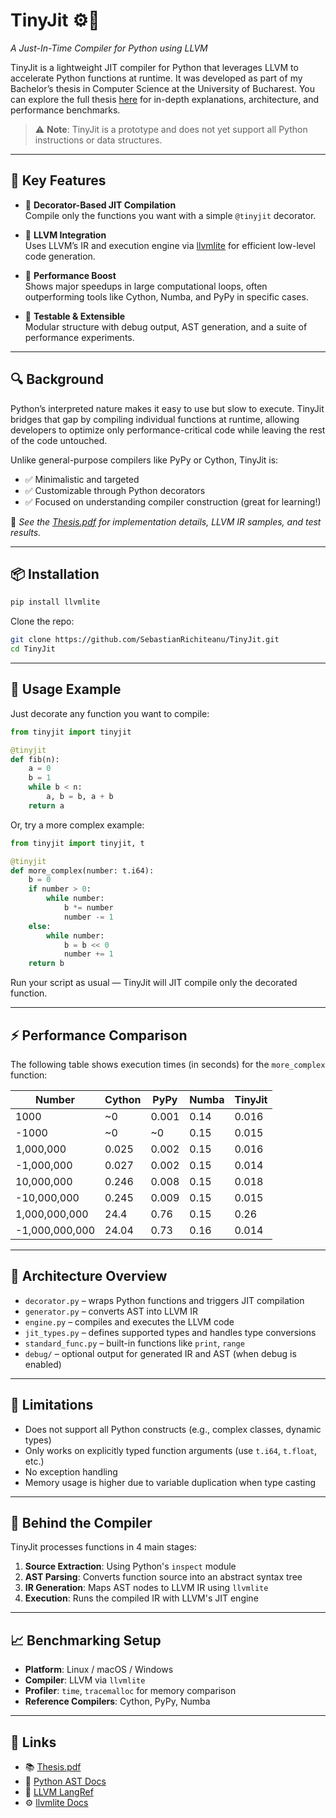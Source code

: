 # TinyJit ⚙️🐍  
*A Just-In-Time Compiler for Python using LLVM*

TinyJit is a lightweight JIT compiler for Python that leverages LLVM to accelerate Python functions at runtime. It was developed as part of my Bachelor’s thesis in Computer Science at the University of Bucharest. You can explore the full thesis [here](Thesis.pdf) for in-depth explanations, architecture, and performance benchmarks.

> ⚠️ **Note**: TinyJit is a prototype and does not yet support all Python instructions or data structures.

---

## 🎯 Key Features

- 🔧 **Decorator-Based JIT Compilation**  
  Compile only the functions you want with a simple `@tinyjit` decorator.

- 🧠 **LLVM Integration**  
  Uses LLVM’s IR and execution engine via [llvmlite](https://llvmlite.readthedocs.io/) for efficient low-level code generation.

- 🚀 **Performance Boost**  
  Shows major speedups in large computational loops, often outperforming tools like Cython, Numba, and PyPy in specific cases.

- 🧪 **Testable & Extensible**  
  Modular structure with debug output, AST generation, and a suite of performance experiments.

---

## 🔍 Background

Python’s interpreted nature makes it easy to use but slow to execute. TinyJit bridges that gap by compiling individual functions at runtime, allowing developers to optimize only performance-critical code while leaving the rest of the code untouched.

Unlike general-purpose compilers like PyPy or Cython, TinyJit is:
- ✅ Minimalistic and targeted
- ✅ Customizable through Python decorators
- ✅ Focused on understanding compiler construction (great for learning!)

📘 *See the [Thesis.pdf](Thesis.pdf) for implementation details, LLVM IR samples, and test results.*

---

## 📦 Installation

```bash
pip install llvmlite
```

Clone the repo:

```bash
git clone https://github.com/SebastianRichiteanu/TinyJit.git
cd TinyJit
```

---

## 🧪 Usage Example

Just decorate any function you want to compile:

```python
from tinyjit import tinyjit

@tinyjit
def fib(n):
    a = 0
    b = 1
    while b < n:
        a, b = b, a + b
    return a
```

Or, try a more complex example:

```python
from tinyjit import tinyjit, t

@tinyjit
def more_complex(number: t.i64):
    b = 0
    if number > 0:
        while number:
            b *= number
            number -= 1
    else:
        while number:
            b = b << 0
            number += 1
    return b
```


Run your script as usual — TinyJit will JIT compile only the decorated function.

---

## ⚡ Performance Comparison

The following table shows execution times (in seconds) for the `more_complex` function:

| Number       | Cython | PyPy  | Numba | TinyJit |
|--------------|--------|-------|--------|---------|
| 1000         | ~0     | 0.001 | 0.14   | 0.016   |
| -1000        | ~0     | ~0    | 0.15   | 0.015   |
| 1,000,000    | 0.025  | 0.002 | 0.15   | 0.016   |
| -1,000,000   | 0.027  | 0.002 | 0.15   | 0.014   |
| 10,000,000   | 0.246  | 0.008 | 0.15   | 0.018   |
| -10,000,000  | 0.245  | 0.009 | 0.15   | 0.015   |
| 1,000,000,000| 24.4   | 0.76  | 0.15   | 0.26    |
| -1,000,000,000| 24.04 | 0.73  | 0.16   | 0.014   |

---

## 🧱 Architecture Overview

- `decorator.py` – wraps Python functions and triggers JIT compilation
- `generator.py` – converts AST into LLVM IR
- `engine.py` – compiles and executes the LLVM code
- `jit_types.py` – defines supported types and handles type conversions
- `standard_func.py` – built-in functions like `print`, `range`
- `debug/` – optional output for generated IR and AST (when debug is enabled)

---

## 🚧 Limitations

- Does not support all Python constructs (e.g., complex classes, dynamic types)
- Only works on explicitly typed function arguments (use `t.i64`, `t.float`, etc.)
- No exception handling
- Memory usage is higher due to variable duplication when type casting

---

## 🧠 Behind the Compiler

TinyJit processes functions in 4 main stages:
1. **Source Extraction**: Using Python's `inspect` module
2. **AST Parsing**: Converts function source into an abstract syntax tree
3. **IR Generation**: Maps AST nodes to LLVM IR using `llvmlite`
4. **Execution**: Runs the compiled IR with LLVM's JIT engine

---

## 📈 Benchmarking Setup

- **Platform**: Linux / macOS / Windows  
- **Compiler**: LLVM via `llvmlite`  
- **Profiler**: `time`, `tracemalloc` for memory comparison  
- **Reference Compilers**: Cython, PyPy, Numba  

---

## 🔗 Links

- 📚 [Thesis.pdf](Thesis.pdf)
- 🐍 [Python AST Docs](https://docs.python.org/3/library/ast.html)
- 📘 [LLVM LangRef](https://llvm.org/docs/LangRef.html)
- ⚙️ [llvmlite Docs](https://llvmlite.readthedocs.io/)
